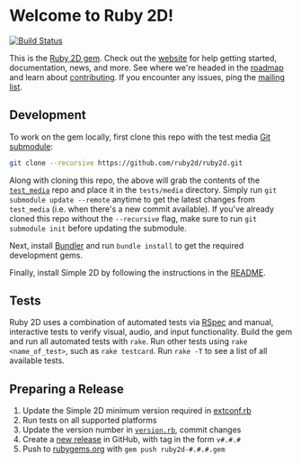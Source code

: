 # Welcome to Ruby 2D!

[![Build Status](https://travis-ci.org/ruby2d/ruby2d.svg?branch=master)](https://travis-ci.org/ruby2d/ruby2d)

This is the [Ruby 2D gem](https://rubygems.org/gems/ruby2d). Check out the [website](http://www.ruby2d.com) for help getting started, documentation, news, and more. See where we're headed in the [roadmap](http://www.ruby2d.com/roadmap) and learn about [contributing](http://www.ruby2d.com/contribute). If you encounter any issues, ping the [mailing list](https://groups.google.com/d/forum/ruby2d).

## Development

To work on the gem locally, first clone this repo with the test media [Git submodule](http://git-scm.com/book/en/v2/Git-Tools-Submodules):

```bash
git clone --recursive https://github.com/ruby2d/ruby2d.git
```

Along with cloning this repo, the above will grab the contents of the [`test_media`](https://github.com/simple2d/test_media) repo and place it in the `tests/media` directory. Simply run `git submodule update --remote` anytime to get the latest changes from `test_media` (i.e. when there's a new commit available). If you've already cloned this repo without the `--recursive` flag, make sure to run `git submodule init` before updating the submodule.

Next, install [Bundler](http://bundler.io) and run `bundle install` to get the required development gems.

Finally, install Simple 2D by following the instructions in the [README](https://github.com/simple2d/simple2d).

## Tests

Ruby 2D uses a combination of automated tests via [RSpec](http://rspec.info) and manual, interactive tests to verify visual, audio, and input functionality. Build the gem and run all automated tests with `rake`. Run other tests using `rake <name_of_test>`, such as `rake testcard`. Run `rake -T` to see a list of all available tests.

## Preparing a Release

1. Update the Simple 2D minimum version required in [extconf.rb](ext/ruby2d/extconf.rb)
2. Run tests on all supported platforms
3. Update the version number in [`version.rb`](lib/ruby2d/version.rb), commit changes
4. Create a [new release](https://github.com/ruby2d/ruby2d/releases) in GitHub, with tag in the form `v#.#.#`
5. Push to [rubygems.org](rubygems.org) with `gem push ruby2d-#.#.#.gem`
